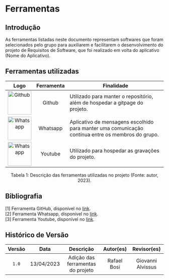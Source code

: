 # Ferramentas

## Introdução

  As ferramentas listadas neste documento representam softwares que foram selecionados pelo grupo para auxiliarem e facilitarem o
  desenvolvimento do projeto de Requisitos de Software, que foi realizado em volta do aplicativo (Nome do Aplicativo).

## Ferramentas utilizadas

| Logo | Ferramenta | Finalidade |
| :-----: | :----: | ----------- |
| <img src="https://github.com/Requisitos-de-Software/2023.1-Grupo03/blob/master/docs/img/github-icon.png" alt="Github" width=75px> | Github  | Utilizado para manter o repositório, além de hospedar a gitpage do projeto. |
| <img src="https://github.com/Requisitos-de-Software/2023.1-Grupo03/blob/Ferramentas/docs/img/whatsapp-icon.png" alt="Whatsapp" width=75px> | Whatsapp | Aplicativo de mensagens escolhido para manter uma comunicação contínua entre os membros do grupo. |
| <img src="https://github.com/Requisitos-de-Software/2023.1-Grupo03/blob/master/docs/img/youtube-icon.png" alt="Whatsapp" width=75px> | Youtube | Utilizado para hospedar as gravações do projeto. |
<div align= "center">
<p>Tabela 1: Descrição das ferramentas utilizadas no projeto (Fonte: autor, 2023). </p>
</div>

## Bibliografia

[1] Ferramenta GitHub, disponível no [link](https://github.com). <br/>
[2] Ferramenta Whatsapp, disponível no [link](https://www.whatsapp.com/). <br/>
[3] Ferramenta Youtube, disponível no [link](https://youtube.com). <br/>

## Histórico de Versão

| Versão | Data    | Descrição                 | Autor(es)     |  Revisor(es)  |
| :-: | :-: | :-: | :-: | :-: |
| `1.0` | 13/04/2023 | Adição das ferramentas do projeto | Rafael Bosi | Giovanni Alvissus |
